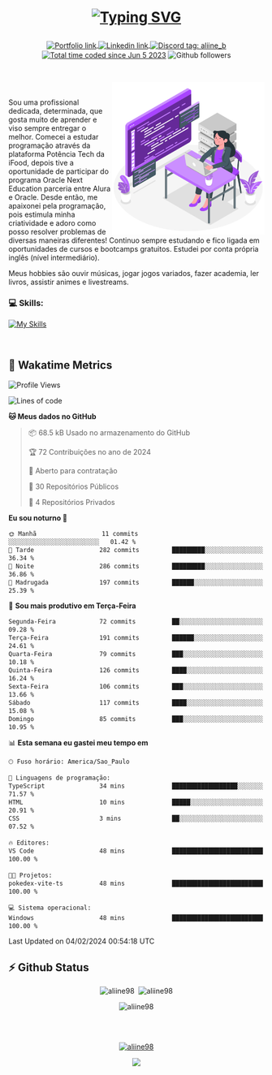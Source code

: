 # <p align = "center"><a href="https://git.io/typing-svg"><img src="https://readme-typing-svg.demolab.com?font=Nova+Mono&size=28&duration=4000&pause=1000&color=980DE6&vCenter=true&random=false&width=480&lines=%E2%9C%A8Ol%C3%A1%2C+sou+Aline+Bevilacqua;%E2%9C%A8Desenvolvedora+Web+Frontend!" alt="Typing SVG" /></a></p>

<p align = "center">
    <a href="https://aliine98.github.io" target="_blank">
        <img alt="Portfolio link" align="center" src = "https://img.shields.io/badge/portfolio-8A2BE2?style=for-the-badge">
    </a>
    <a href="https://www.linkedin.com/in/aline-bevilacqua/" target="_blank">
        <img alt="Linkedin link" align="center" src = "https://img.shields.io/badge/LinkedIn-0077B5?style=for-the-badge&logo=linkedin&logoColor=white">
    </a>
    <a href="https://discord.com/" target="_blank">
        <img alt="Discord tag: aliine_b" align="center" src="https://img.shields.io/badge/-aliine__b-5865f2?style=flat-square&logo=Discord&logoColor=FFF" height="28">
    </a>
    <a href="https://wakatime.com/@aliine"><img src="https://wakatime.com/badge/user/d705bdc6-1244-4026-9380-8de8c1599f8d.svg?style=for-the-badge" alt="Total time coded since Jun 5 2023" align="center"/></a>
    <img alt="Github followers" align="center" src="https://img.shields.io/github/followers/Aliine98?style=for-the-badge&color=bf0f47&logo=github&logoColor=white">
</p><br>

<a href="https://storyset.com/"><img src="./assets/coding-amico.svg" width="300" align="right"></a>

<div align="left">
<br>

Sou uma profissional dedicada, determinada, que gosta muito de aprender e viso sempre entregar o melhor. Comecei a estudar programação através da plataforma Potência Tech da iFood, depois tive a oportunidade de participar do programa Oracle Next Education parceria entre Alura e Oracle. Desde então, me apaixonei pela programação, pois estimula minha criatividade e adoro como posso resolver problemas de diversas maneiras diferentes! Continuo sempre estudando e fico ligada em oportunidades de cursos e bootcamps gratuitos.
Estudei por conta própria inglês (nível intermediário).

Meus hobbies são ouvir músicas, jogar jogos variados, fazer academia, ler livros, assistir animes e livestreams.

### 💻 Skills:
[![My Skills](https://skillicons.dev/icons?i=html,css,js,bootstrap,tailwind,ts,mysql,angular,react,java)](https://skillicons.dev)
</div>
<br>

## 🚀 Wakatime Metrics

<!--START_SECTION:waka-->
![Profile Views](http://img.shields.io/badge/Visualizac%C3%B5es%20do%20perfil-0-blue)

![Lines of code](https://img.shields.io/badge/Desde%20o%20Hello%20World%20eu%20escrevi-171.1%20thousand%20linhas%20de%20c%C3%B3digo-blue)

**🐱 Meus dados no GitHub** 

> 📦 68.5 kB Usado no armazenamento do GitHub 
 > 
> 🏆 72 Contribuições no ano de 2024
 > 
> 💼 Aberto para contratação
 > 
> 📜 30 Repositórios Públicos 
 > 
> 🔑 4 Repositórios Privados 
 > 
**Eu sou noturno 🦉** 

```text
🌞 Manhã                  11 commits          ░░░░░░░░░░░░░░░░░░░░░░░░░   01.42 % 
🌆 Tarde                  282 commits         █████████░░░░░░░░░░░░░░░░   36.34 % 
🌃 Noite                  286 commits         █████████░░░░░░░░░░░░░░░░   36.86 % 
🌙 Madrugada              197 commits         ██████░░░░░░░░░░░░░░░░░░░   25.39 % 
```
📅 **Sou mais produtivo em Terça-Feira** 

```text
Segunda-Feira            72 commits          ██░░░░░░░░░░░░░░░░░░░░░░░   09.28 % 
Terça-Feira              191 commits         ██████░░░░░░░░░░░░░░░░░░░   24.61 % 
Quarta-Feira             79 commits          ███░░░░░░░░░░░░░░░░░░░░░░   10.18 % 
Quinta-Feira             126 commits         ████░░░░░░░░░░░░░░░░░░░░░   16.24 % 
Sexta-Feira              106 commits         ███░░░░░░░░░░░░░░░░░░░░░░   13.66 % 
Sábado                   117 commits         ████░░░░░░░░░░░░░░░░░░░░░   15.08 % 
Domingo                  85 commits          ███░░░░░░░░░░░░░░░░░░░░░░   10.95 % 
```


📊 **Esta semana eu gastei meu tempo em** 

```text
🕑︎ Fuso horário: America/Sao_Paulo

💬 Linguagens de programação: 
TypeScript               34 mins             ██████████████████░░░░░░░   71.57 % 
HTML                     10 mins             █████░░░░░░░░░░░░░░░░░░░░   20.91 % 
CSS                      3 mins              ██░░░░░░░░░░░░░░░░░░░░░░░   07.52 % 

🔥 Editores: 
VS Code                  48 mins             █████████████████████████   100.00 % 

🐱‍💻 Projetos: 
pokedex-vite-ts          48 mins             █████████████████████████   100.00 % 

💻 Sistema operacional: 
Windows                  48 mins             █████████████████████████   100.00 % 
```


 Last Updated on 04/02/2024 00:54:18 UTC
<!--END_SECTION:waka-->
 
## ⚡ Github Status

<p align="center"><img src="https://my-github-readme-stats-aliine98.vercel.app/api?username=aliine98&show_icons=true&locale=en&theme=radical" alt="aliine98" />&nbsp;&nbsp;<img src="https://my-github-readme-stats-aliine98.vercel.app/api/top-langs?username=aliine98&show_icons=true&locale=en&layout=compact&theme=radical&exclude_repo=my-github-readme-stats,my-github-readme-streak-stats,github-readme-streak-stats,ajax-com-js-puro" alt="aliine98" /></p>

<p align="center"><img src="https://my-github-readme-streak-stats-aliine98.vercel.app?user=aliine98&theme=radical" alt="aliine98" /></p>

<br><br>
<p align="center"> <a href="https://github.com/ryo-ma/github-profile-trophy" target="_blank"><img src="https://github-profile-trophy.vercel.app/?username=aliine98&theme=radical&column=4" alt="aliine98" /></a> </p>

<p align="center"><img src="https://media4.giphy.com/media/C1bBFL2dMQxA4/giphy.gif?cid=ecf05e47z7xqxd7gboyuplq95r7v869x9bi8msk1upllpme2&ep=v1_gifs_search&rid=giphy.gif&ct=g" width="700"></p>
